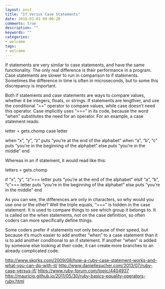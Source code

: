 ```yaml
---
layout: post
title: "If Versus Case Statements"
date: 2016-03-01 09:00:20
comments: true
description: ""
keywords: ""
categories:
- welcome
tags:
- welcome
---
```


If statements are very similar to case statements, and have the same functionality. The only real difference is their performance in a program. Case statements are slower to run in comparison to if statements. Sometimes the difference in time is often in microseconds, but to some this discrepancy is important.

Both if statements and case statements are ways to compare values, whether it be integers, floats, or strings. If statements are lengthier, and use the conditional “==” operator to compare values, while case doesn’t need this operator. Case implicitly uses “===” in its code, because the word “when” substitutes the need for an operator. For an example, a case statement reads:


letter = gets.chomp
case letter

when “x”, “y”, “z”
	puts “you’re at the end of the alphabet”
when “a”, “b”, “c”
	puts “you’re in the beginning of the alphabet”
else
	puts “you’re in the middle”
end


Whereas in an if statement, it would read like this:


letters = gets.chomp

if “x”, “y”, “z”=== letter
	puts “you’re at the end of the alphabet”
elsif “a”, “b”, “c”=== letter
	puts “you’re in the beginning of the alphabet”
else
	puts “you’re in the middle”
end


As you can see, the differences are only in characters, so why would you use one or the other? Well the triple equals, “===” is hidden in the case statement. It is used to compare things to see which group it belongs to. It is called on the when statements, not on the case definition, so often coders can more specifically define things.

Some coders prefer if statements not only because of their speed, but because it’s much easier to add another “when” to a case statement than it is to add another conditional to an if statement. If another “when” is added by someone else looking at their code, it can create more branches to an already complicated code.


http://www.skorks.com/2009/08/how-a-ruby-case-statement-works-and-what-you-can-do-with-it/
http://www.daniellesucher.com/2013/07/ruby-case-versus-if/
https://www.ruby-forum.com/topic/4404937
http://mauricio.github.io/2011/05/30/ruby-basics-equality-operators-ruby.html


